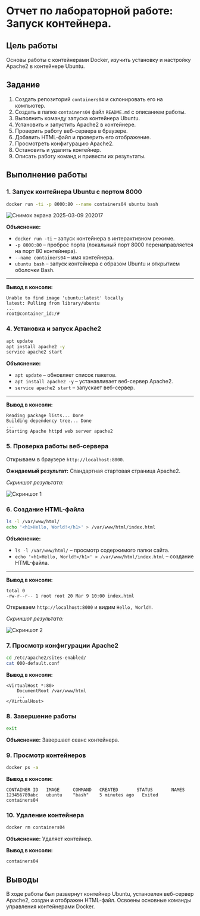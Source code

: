 # Отчет по лабораторной работе: Запуск контейнера.

## Цель работы
Основы работы с контейнерами Docker, изучить установку и настройку Apache2 в контейнере Ubuntu.

## Задание
1. Создать репозиторий `containers04` и склонировать его на компьютер.
2. Создать в папке `containers04` файл `README.md` с описанием работы.
3. Выполнить команду запуска контейнера Ubuntu.
4. Установить и запустить Apache2 в контейнере.
5. Проверить работу веб-сервера в браузере.
6. Добавить HTML-файл и проверить его отображение.
7. Просмотреть конфигурацию Apache2.
8. Остановить и удалить контейнер.
9. Описать работу команд и привести их результаты.

## Выполнение работы

### 1. Запуск контейнера Ubuntu с портом 8000
```sh
docker run -ti -p 8000:80 --name containers04 ubuntu bash
```
![Снимок экрана 2025-03-09 202017](https://github.com/user-attachments/assets/87958fb5-7a8c-4357-9917-0c09554a84b1)

**Объяснение:** 
- `docker run -ti` – запуск контейнера в интерактивном режиме.
- `-p 8000:80` – проброс порта (локальный порт 8000 перенаправляется на порт 80 контейнера).
- `--name containers04` – имя контейнера.
- `ubuntu bash` – запуск контейнера с образом Ubuntu и открытием оболочки Bash.

---
**Вывод в консоли:**
```
Unable to find image 'ubuntu:latest' locally
latest: Pulling from library/ubuntu
...
root@container_id:/#
```

### 4. Установка и запуск Apache2
```sh
apt update
apt install apache2 -y
service apache2 start
```
**Объяснение:** 
- `apt update` – обновляет список пакетов.
- `apt install apache2 -y` – устанавливает веб-сервер Apache2.
- `service apache2 start` – запускает веб-сервер.

---
**Вывод в консоли:**
```
Reading package lists... Done
Building dependency tree... Done
...
Starting Apache httpd web server apache2
```

### 5. Проверка работы веб-сервера
Открываем в браузере `http://localhost:8000`.

**Ожидаемый результат:** Стандартная стартовая страница Apache2.

_Скриншот результата:_

![Скриншот 1](screenshot1.png)

### 6. Создание HTML-файла
```sh
ls -l /var/www/html/
echo '<h1>Hello, World!</h1>' > /var/www/html/index.html
```
**Объяснение:**
- `ls -l /var/www/html/` – просмотр содержимого папки сайта.
- `echo '<h1>Hello, World!</h1>' > /var/www/html/index.html` – создание HTML-файла.

---
**Вывод в консоли:**
```
total 0
-rw-r--r-- 1 root root 20 Mar 9 10:00 index.html
```

Открываем `http://localhost:8000` и видим `Hello, World!`.

_Скриншот результата:_

![Скриншот 2](screenshot2.png)

### 7. Просмотр конфигурации Apache2
```sh
cd /etc/apache2/sites-enabled/
cat 000-default.conf
```
**Вывод в консоли:**
```
<VirtualHost *:80>
    DocumentRoot /var/www/html
    ...
</VirtualHost>
```

### 8. Завершение работы
```sh
exit
```
**Объяснение:** Завершает сеанс контейнера.

### 9. Просмотр контейнеров
```sh
docker ps -a
```
**Вывод в консоли:**
```
CONTAINER ID   IMAGE     COMMAND   CREATED       STATUS       NAMES
123456789abc   ubuntu    "bash"    5 minutes ago   Exited       containers04
```

### 10. Удаление контейнера
```sh
docker rm containers04
```
**Объяснение:** Удаляет контейнер.

**Вывод в консоли:**
```
containers04
```

## Выводы
В ходе работы был развернут контейнер Ubuntu, установлен веб-сервер Apache2, создан и отображен HTML-файл. Освоены основные команды управления контейнерами Docker.
